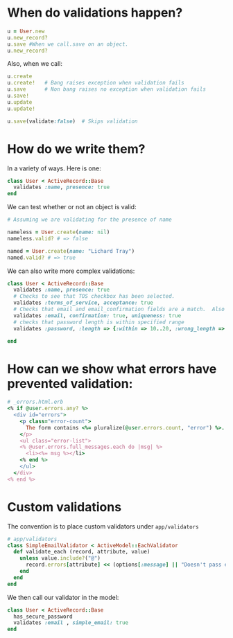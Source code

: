 # When do validations happen?

```ruby
u = User.new
u.new_record?
u.save #When we call.save on an object.
u.new_record?
```
Also, when we call:

```ruby
u.create
u.create!   # Bang raises exception when validation fails
u.save      # Non bang raises no exception when validation fails
u.save!
u.update
u.update!

u.save(validate:false)  # Skips validation
```


# How do we write them?

In a variety of ways.  Here is one:

```ruby
class User < ActiveRecord::Base
  validates :name, presence: true
end

```


We can test whether or not an object is valid:

```ruby
# Assuming we are validating for the presence of name

nameless = User.create(name: nil)
nameless.valid? # => false

named = User.create(name: "Lichard Tray")
named.valid? # => true

```

We can also write more complex validations:

```ruby
class User < ActiveRecord::Base
  validates :name, presence: true
  # Checks to see that TOS checkbox has been selected.
  validates :terms_of_service, acceptance: true
  # Checks that email and email_confirmation fields are a match.  Also validates on uniquenss of email address.
  validates :email, confirmation: true, uniqueness: true
  # checks that password length is within specified range
  validates :password, :length => {:within => 10..20, :wrong_length => "a custom wrong length message"} #can also specify :too_short and :too_long messages.

end

```



# How can we show what errors have prevented validation:

```ruby
# _errors.html.erb
<% if @user.errors.any? %>
  <div id="errors">
    <p class="error-count">
      The form contains <%= pluralize(@user.errors.count, "error") %>.
    </p>
    <ul class="error-list">
    <% @user.errors.full_messages.each do |msg| %>
      <li><%= msg %></li>
    <% end %>
    </ul>
  </div>
<% end %>

```

# Custom validations

The convention is to place custom validators under `app/validators`

```ruby
# app/validators
class SimpleEmailValidator < ActiveModel::EachValidator
  def validate_each (record, attribute, value)
    unless value.include?("@")
      record.errors[attribute] << (options[:message] || "Doesn't pass even the most simple validation")
    end
  end
end

```

We then call our validator in the model:

```ruby
class User < ActiveRecord::Base
  has_secure_password
  validates :email , simple_email: true
end

```
